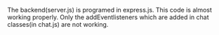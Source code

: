  The backend(server.js) is programed in express.js. This code is almost working properly. Only the addEventlisteners which are added in chat classes(in chat.js) are not working.
